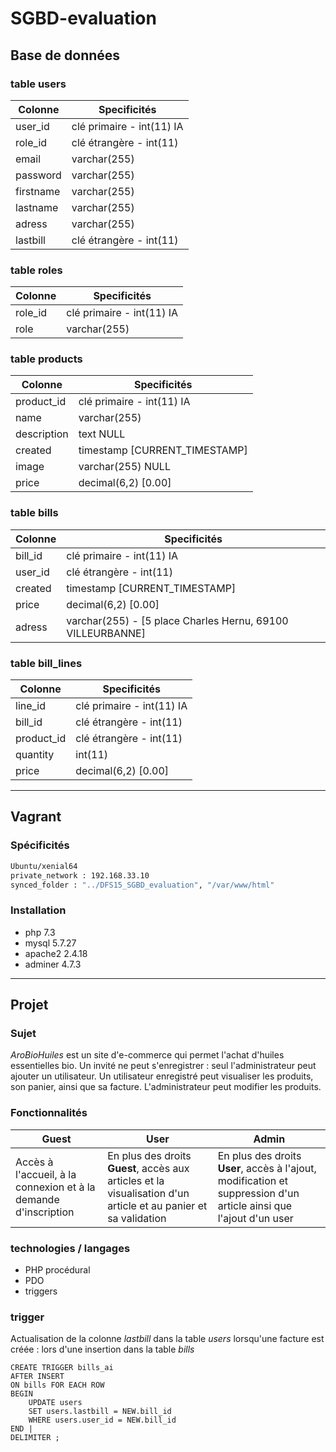 # SGBD-evaluation


## Base de données

### table users
| Colonne | Specificités |
| ------- | ------------ |
| user_id | clé primaire - int(11) IA |
| role_id | clé étrangère - int(11) |
| email | varchar(255) |
| password | varchar(255) |
| firstname | varchar(255) |
| lastname | varchar(255) |
| adress | varchar(255) |
| lastbill | clé étrangère - int(11) |

### table roles
| Colonne | Specificités |
| ------- | ------------ |
| role_id | clé primaire -  int(11) IA |
| role | varchar(255) |

### table products
| Colonne | Specificités |
| ------- | ------------ |
| product_id | clé primaire - int(11) IA |
| name | varchar(255) |
| description | text NULL |
| created | timestamp [CURRENT_TIMESTAMP] |
| image | varchar(255) NULL |
| price | decimal(6,2) [0.00] |

### table bills
| Colonne | Specificités |
| ------- | ------------ |
| bill_id | clé primaire - int(11) IA |
| user_id | clé étrangère - int(11) |
| created | timestamp [CURRENT_TIMESTAMP] |
| price | decimal(6,2) [0.00] |
| adress | varchar(255) - [5 place Charles Hernu, 69100 VILLEURBANNE] |

### table bill_lines
| Colonne | Specificités |
| ------- | ------------ |
| line_id | clé primaire - int(11) IA |
| bill_id | clé étrangère - int(11) |
| product_id | clé étrangère - int(11) |
| quantity | int(11) |
| price | decimal(6,2) [0.00] |
----

## Vagrant

### Spécificités
```sh
Ubuntu/xenial64
private_network : 192.168.33.10
synced_folder : "../DFS15_SGBD_evaluation", "/var/www/html"
```

### Installation
- php 7.3
- mysql 5.7.27
- apache2 2.4.18
- adminer 4.7.3
----

## Projet

### Sujet
*AroBioHuiles* est un site d'e-commerce qui permet l'achat d'huiles essentielles bio.
Un invité ne peut s'enregistrer : seul l'administrateur peut ajouter un utilisateur. Un utilisateur enregistré peut visualiser les produits, son panier, ainsi que sa facture. L'administrateur peut modifier les produits.

### Fonctionnalités
| Guest | User | Admin |
| ----- | ---- | ----- |
| Accès à l'accueil, à la connexion et à la demande d'inscription | En plus des droits **Guest**, accès aux articles et la visualisation d'un article et au panier et sa validation | En plus des droits **User**, accès à l'ajout, modification et suppression d'un article ainsi que l'ajout d'un user |


### technologies / langages
- PHP procédural
- PDO
- triggers

### trigger
Actualisation de la colonne *lastbill* dans la table *users* lorsqu'une facture est créée : lors d'une insertion dans la table *bills*
```mysql
CREATE TRIGGER bills_ai
AFTER INSERT
ON bills FOR EACH ROW
BEGIN
    UPDATE users
    SET users.lastbill = NEW.bill_id
    WHERE users.user_id = NEW.bill_id
END |
DELIMITER ;
```